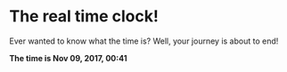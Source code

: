 # The real time clock!

Ever wanted to know what the time is? Well, your journey is about to end!

**The time is Nov 09, 2017, 00:41**